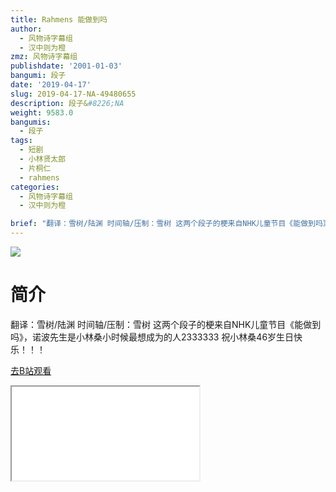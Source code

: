 ```yaml
---
title: Rahmens 能做到吗
author:
  - 风物诗字幕组
  - 汉中则为橙
zmz: 风物诗字幕组
publishdate: '2001-01-03'
bangumi: 段子
date: '2019-04-17'
slug: 2019-04-17-NA-49480655
description: 段子&#8226;NA
weight: 9583.0
bangumis:
  - 段子
tags:
  - 短剧
  - 小林贤太郎
  - 片桐仁
  - rahmens
categories:
  - 风物诗字幕组
  - 汉中则为橙

brief: "翻译：雪树/陆渊 时间轴/压制：雪树 这两个段子的梗来自NHK儿童节目《能做到吗》，诺波先生是小林桑小时候最想成为的人2333333 祝小林桑46岁生日快乐！！！"
---
```

![](https://raw.githubusercontent.com/tcgriffith/owaraisite/master/static/tmpimg/3vQtpDM.jpg)
# 简介  
翻译：雪树/陆渊 时间轴/压制：雪树
这两个段子的梗来自NHK儿童节目《能做到吗》，诺波先生是小林桑小时候最想成为的人2333333
祝小林桑46岁生日快乐！！！  

[去B站观看](https://www.bilibili.com/video/av49480655/)
<div class ="resp-container"><iframe class="testiframe" src="//player.bilibili.com/player.html?aid=49480655"", scrolling="no", allowfullscreen="true" > </iframe></div> 
